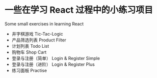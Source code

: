 # 一些在学习 React 过程中的小练习项目
Some small exercises in learning React

- 井字棋游戏 Tic-Tac-Logic
- 产品筛选列表 Product Filter
- 计划列表 Todo List
- 购物车 Shop Cart
- 登录与注册（简单） Login & Register Simple
- 登录与注册（进阶） Login & Register Plus
- 练习面板 Practise